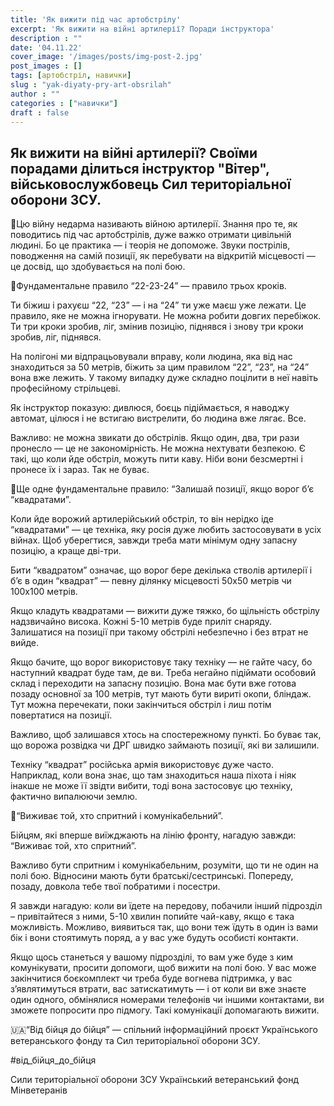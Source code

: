 ```yaml
---
title: 'Як вижити під час артобстрілу'
excerpt: 'Як вижити на війні артилерії? Поради інструктора'
description : ""
date: '04.11.22'
cover_image: '/images/posts/img-post-2.jpg'
post_images : []
tags: [артобстріл, навички]
slug : "yak-diyaty-pry-art-obsrilah"
author : ""
categories : ["навички"]
draft : false
---
```

## Як вижити на війні артилерії? Своїми порадами ділиться інструктор "Вітер", військовослужбовець Сил територіальної оборони ЗСУ.

💬Цю війну недарма називають війною артилерії. Знання про те, як поводитись під час артобстрілів, дуже важко отримати цивільній людині. Бо це практика — і теорія не допоможе. Звуки пострілів, поводження на самій позиції, як перебувати на відкритій місцевості — це досвід, що здобувається на полі бою.

🔶Фундаментальне правило “22-23-24” — правило трьох кроків. 

Ти біжиш і рахуєш “22, “23” — і на “24” ти уже маєш уже лежати. Це правило, яке не можна ігнорувати. Не можна робити довгих перебіжок. Ти три кроки зробив, ліг, змінив позицію, піднявся і знову три кроки зробив, ліг, піднявся.

На полігоні ми відпрацьовували вправу, коли людина, яка від нас знаходиться за 50 метрів, біжить за цим правилом “22”, “23”, на “24” вона вже лежить. У такому випадку дуже складно поцілити в неї навіть професійному стрільцеві.

Як інструктор показую: дивлюся, боєць підіймається, я наводжу автомат, цілюся і не встигаю вистрелити, бо людина вже лягає. Все.

Важливо: не можна звикати до обстрілів. Якщо один, два, три рази пронесло — це не закономірність. Не можна нехтувати безпекою. Є такі, що коли йде обстріл, можуть пити каву. Ніби вони безсмертні і пронесе їх і зараз. Так не буває. 

🔶Ще одне фундаментальне правило: “Залишай позиції, якщо ворог бʼє “квадратами”.

Коли йде ворожий артилерійський обстріл, то він нерідко іде “квадратами” — це техніка, яку росія дуже любить застосовувати в усіх війнах. Щоб уберегтися, завжди треба мати мінімум одну запасну позицію, а краще дві-три. 

Бити “квадратом” означає, що ворог бере декілька стволів артилерії і бʼє в один “квадрат” — певну ділянку місцевості 50х50 метрів чи 100х100 метрів.

Якщо кладуть квадратами — вижити дуже тяжко, бо щільність обстрілу надзвичайно висока. Кожні 5-10 метрів буде приліт снаряду. Залишатися на позиції при такому обстрілі небезпечно і без втрат не вийде. 

Якщо бачите, що ворог використовує таку техніку — не гайте часу, бо наступний квадрат буде там, де ви. Треба негайно підіймати особовий склад і переходити на запасну позицію. Вона має бути вже готова позаду основної за 100 метрів, тут мають бути вириті окопи, бліндаж. Тут можна перечекати, поки закінчиться обстріл і лиш потім повертатися на позиції. 

Важливо, щоб залишався хтось на спостережному пункті. Бо буває так, що ворожа розвідка чи ДРГ швидко займають позиції, які ви залишили. 

Техніку “квадрат” російська армія використовує дуже часто. Наприклад, коли вона знає, що там знаходиться наша піхота і ніяк інакше не може її звідти вибити, тоді вона застосовує цю техніку, фактично випалюючи землю. 

🔶“Виживає той, хто спритний і комунікабельний”.

Бійцям, які вперше виїжджають на лінію фронту, нагадую завжди: “Виживає той, хто спритний”. 

Важливо бути спритним і комунікабельним, розуміти, що ти не один на полі бою. Відносини мають бути братські/сестринські. Попереду, позаду, довкола тебе твої побратими і посестри.

Я завжди нагадую: коли ви їдете на передову, побачили інший підрозділ – привітайтеся з ними, 5-10 хвилин попийте чай-каву, якщо є така можливість. Можливо, виявиться так, що вони теж їдуть в один із вами бік і вони стоятимуть поряд, а у вас уже будуть особисті контакти. 

Якщо щось станеться у вашому підрозділі, то вам уже буде з ким комунікувати, просити допомоги, щоб вижити на полі бою. У вас може закінчитися боєкомплект чи треба буде вогнева підтримка, у вас зʼявлятимуться втрати, вас затискатимуть — і от коли ви вже знаєте один одного, обмінялися номерами телефонів чи іншими контактами, ви зможете попросити про підмогу. Такі комунікації допомагають вижити.

🇺🇦“Від бійця до бійця” — спільний інформаційний проєкт Українського ветеранського фонду та Сил територіальної оборони ЗСУ.

#від_бійця_до_бійця

Сили територіальної оборони ЗСУ 
Український ветеранський фонд Мінветеранів